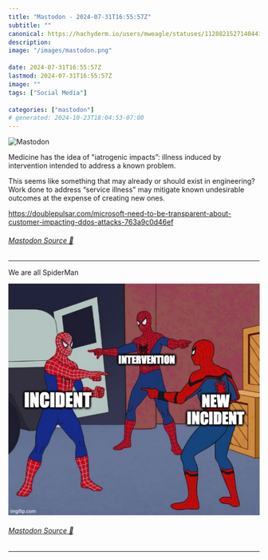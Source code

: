 ```yaml
---
title: "Mastodon - 2024-07-31T16:55:57Z"
subtitle: ""
canonical: https://hachyderm.io/users/mweagle/statuses/112882152714044184
description:
image: "/images/mastodon.png"

date: 2024-07-31T16:55:57Z
lastmod: 2024-07-31T16:55:57Z
image: ""
tags: ["Social Media"]

categories: ["mastodon"]
# generated: 2024-10-23T18:04:53-07:00
---
```

![Mastodon](/images/mastodon.png)

<p>Medicine has the idea of &quot;iatrogenic impacts”: illness induced by intervention intended to address a known problem.  </p><p>This seems like something that may already or should exist in engineering? Work done to address “service illness&quot; may mitigate known undesirable outcomes at the expense of creating new ones.</p><p><a href="https://doublepulsar.com/microsoft-need-to-be-transparent-about-customer-impacting-ddos-attacks-763a9c0d46ef" target="_blank" rel="nofollow noopener noreferrer" translate="no"><span class="invisible">https://</span><span class="ellipsis">doublepulsar.com/microsoft-nee</span><span class="invisible">d-to-be-transparent-about-customer-impacting-ddos-attacks-763a9c0d46ef</span></a></p>


###### [Mastodon Source 🐘](https://hachyderm.io/@mweagle/112882152714044184)

___

<p>We are all SpiderMan</p>

![Three spider-man’s pointing to each other, labeled: Incident, Intervention, and New Incident](cf4ce0efb5b71e1e.png)

###### [Mastodon Source 🐘](https://hachyderm.io/@mweagle/112882243339605125)

___
